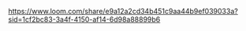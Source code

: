 https://www.loom.com/share/e9a12a2cd34b451c9aa44b9ef039033a?sid=1cf2bc83-3a4f-4150-af14-6d98a88899b6
